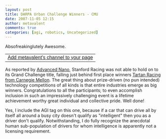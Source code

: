 ```yaml
---
layout: post
title: DARPA Urban Challenge Winners - CMU
date: 2007-11-05 12:15
author: metavalent
comments: true
categories: [agi, robotics, Uncategorized]
---
```

Absofreakinglutely Awesome.
<table width="400" border="0" cellspacing="0" cellpadding="4"><tr><td><a href="https://web.splashcast.net/add/?code=JCTC4427PC" target="_blank"><font face="Arial">Add metavalent's channel to your page</font></a></td></tr></table>
As reported by <a href="https://advancednano.blogspot.com/2007/11/tartan-racing-pittsburgh-pa-wins-darpa.html">Advanced Nano</a>, Stanford Racing was not able to hold on to its Grand Challenge title, falling just behind first place winners <a href="https://www.darpa.mil/grandchallenge/index.asp">Tartan Racing from Carnegie Mellon</a>. The great thing about prize-driven (no pun intended) technology competitions of all kinds is that entire industries emerge as big winners. Congratulations to all the participants; to even accomplish inclusion in such an impressively challenging event is a lifetime achievement worthy great individual and collective pride. Well done!

Yes, I include the AGI tag on this one, because if a car that can drive all by itself all around a busy city doesn't qualify as "intelligent" then you as a driver don't qualify. Notwithstanding, I do fully recognize the anecdotal human sub-population of drivers for whom intelligence is apparently not a licensing requirement.
